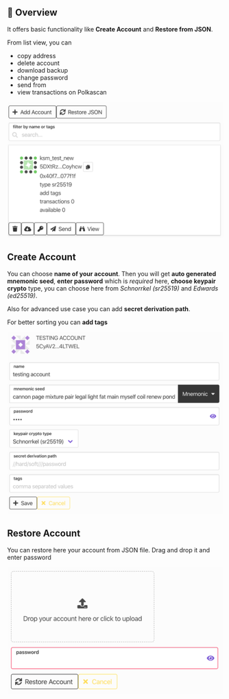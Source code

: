 ## 👀 Overview 

It offers basic functionality like **Create Account** and **Restore from JSON**.

From list view, you can

- copy address
- delete account
- download backup
- change password
- send from
- view transactions on Polkascan

![Accounts](./assets/accounts.png)

## Create Account

You can choose **name of your account**. Then you will get **auto generated mnemonic seed**, **enter password** which is _required_ here, **choose keypair crypto** type, you can choose here from _Schnorrkel (sr25519)_ and _Edwards (ed25519)_.

Also for advanced use case you can add **secret derivation path**.

For better sorting you can **add tags**

![AccountsCreate](./assets/accountsCreate.png)

## Restore Account

You can restore here your account from JSON file. Drag and drop it and enter password

![AccountsRestore](./assets/accountsRestore.png)
